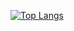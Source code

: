 [![Top Langs](https://github-readme-stats.vercel.app/api/top-langs/?username=bellyion)](https://github.com/anuraghazra/github-readme-stats)
